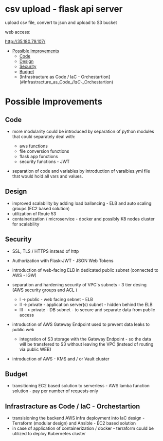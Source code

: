 # csv upload - flask api server

upload csv file, convert to json and upload to S3 bucket

web access:

http://35.180.79.107/



- [Possible Improvements](#possible-improvements)
  * [Code](#code)
  * [Design](#design)
  * [Security](#security)
  * [Budget](#budget)
  * [Infrastracture as Code / IaC - Orchestartion] (#Infrastracture_as_Code_/_IaC_-_Orchestartion)


# Possible Improvements

## Code 

- more modularity could be introduced by separation of python modules that could separately deal with:

  - aws functions
  - file conversion functions 
  - flask app functions
  - security functions - JWT

- separation of code and variables by introduction of varaibles.yml file that would hold all vars and values. 


## Design 

- improved scalability by adding load ballancing - ELB and auto scaling groups (EC2 based solution)
- utilization of Route 53
- containerization / microservice - docker and possibly K8 nodes cluster for scalability


## Security 

- SSL, TLS / HTTPS instead of http
- Authorization with Flask-JWT - JSON Web Tokens
- introduction of web-facing ELB in dedicated public subnet (connected to AWS - IGW)
- separation and hardening security of VPC's subnets - 3 tier desing (AWS security groups <instance level> and ACL <network level> )
  - I -> public - web facing sebnet - ELB
  - II -> private - application server(s) subnet -  hidden behind the ELB
  - III - > private - DB subnet - to secure and separate data from public access  
 
- introduction of AWS Gateway Endpoint used to prevent data leaks to public web
  - integration of S3 storage with the Gateway Endpoint - so the data will be transfered to S3 without leaving the VPC (instead of routing via public WEB)
- introduction of AWS - KMS and / or Vault cluster


## Budget

- transitioning EC2 based solution to serverless - AWS lamba function solution - pay per number of requests only

## Infrastracture as Code / IaC - Orchestartion

- transisioning the backend AWS infra deployment into IaC design - Terraform (modular design) and Ansible - EC2 based solution
- in case of application of containerization / docker - terraform could be utilized to deploy Kubernetes cluster 







